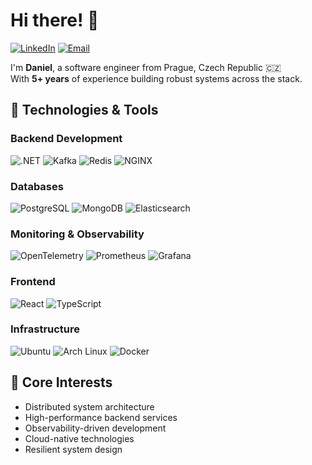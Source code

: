 # Hi there! 👋

[![LinkedIn](https://img.shields.io/badge/-LinkedIn-0077B5?style=flat&logo=linkedin&logoColor=white)](https://www.linkedin.com/in/daniel-j-55328716b/)
[![Email](https://img.shields.io/badge/-Email-D14836?style=flat&logo=gmail&logoColor=white)](mailto:jasekdan@gmail.com)

I'm **Daniel**, a software engineer from Prague, Czech Republic 🇨🇿  
With **5+ years** of experience building robust systems across the stack.

## 🔧 Technologies & Tools

### **Backend Development**
![.NET](https://img.shields.io/badge/-.NET-512BD4?style=flat-square&logo=dotnet&logoColor=white)
![Kafka](https://img.shields.io/badge/-Kafka-231F20?style=flat-square&logo=apache-kafka&logoColor=white)
![Redis](https://img.shields.io/badge/-Redis-DC382D?style=flat-square&logo=redis&logoColor=white)
![NGINX](https://img.shields.io/badge/-NGINX-009639?style=flat-square&logo=nginx&logoColor=white)

### **Databases**
![PostgreSQL](https://img.shields.io/badge/-PostgreSQL-4169E1?style=flat-square&logo=postgresql&logoColor=white)
![MongoDB](https://img.shields.io/badge/-MongoDB-47A248?style=flat-square&logo=mongodb&logoColor=white)
![Elasticsearch](https://img.shields.io/badge/-Elasticsearch-005571?style=flat-square&logo=elasticsearch&logoColor=white)

### **Monitoring & Observability**
![OpenTelemetry](https://img.shields.io/badge/-OpenTelemetry-0000FF?style=flat-square&logo=opentelemetry&logoColor=white)
![Prometheus](https://img.shields.io/badge/-Prometheus-E6522C?style=flat-square&logo=prometheus&logoColor=white)
![Grafana](https://img.shields.io/badge/-Grafana-F46800?style=flat-square&logo=grafana&logoColor=white)

### **Frontend**
![React](https://img.shields.io/badge/-React-61DAFB?style=flat-square&logo=react&logoColor=black)
![TypeScript](https://img.shields.io/badge/-TypeScript-3178C6?style=flat-square&logo=typescript&logoColor=white)

### **Infrastructure**
![Ubuntu](https://img.shields.io/badge/-Ubuntu-E95420?style=flat-square&logo=ubuntu&logoColor=white)
![Arch Linux](https://img.shields.io/badge/-Arch%20Linux-1793D1?style=flat-square&logo=arch-linux&logoColor=white)
![Docker](https://img.shields.io/badge/-Docker-2496ED?style=flat-square&logo=docker&logoColor=white)

## 📌 Core Interests
- Distributed system architecture
- High-performance backend services
- Observability-driven development
- Cloud-native technologies
- Resilient system design
